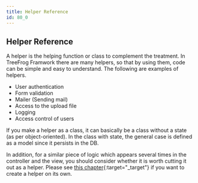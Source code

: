 ```yaml
---
title: Helper Reference
id: 80_0
---
```


## Helper Reference

A helper is the helping function or class to complement the treatment. In TreeFrog Framwork there are many helpers, so that by using them, code can be simple and easy to understand. The following are examples of helpers. 

* User authentication
* Form validation
* Mailer (Sending mail)
* Access to the upload file
* Logging
* Access control of users

If you make a helper as a class, it can basically be a class without a state (as per object-oriented). In the class with state, the general case is defined as a model since it persists in the DB.

In addition, for a similar piece of logic which appears several times in the controller and the view, you should consider whether it is worth cutting it out as a helper. Please see [this chapter](/user-guide/en/helper-reference/making-original-helper.html){:target="_target"} if you want to create a helper on its own. 